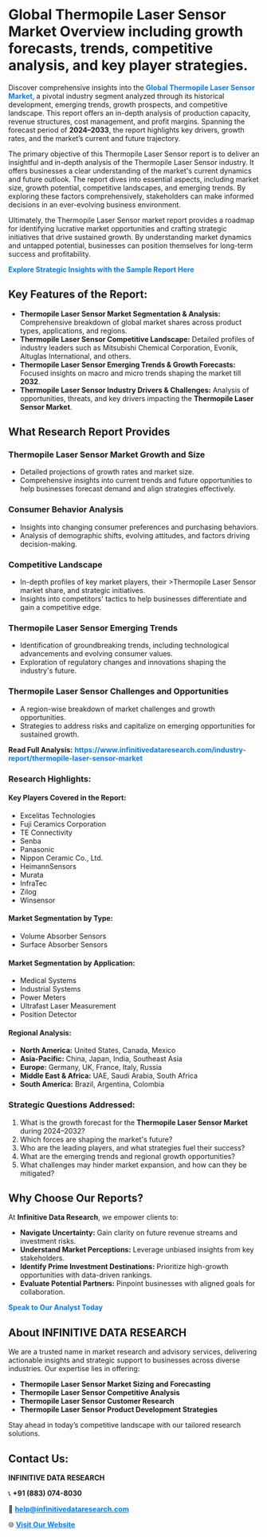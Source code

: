 <h1>Global Thermopile Laser Sensor Market Overview including growth forecasts, trends, competitive analysis, and key player strategies.</h1>
<p>
Discover comprehensive insights into the 
<a href="https://www.infinitivedataresearch.com/industry-report/thermopile-laser-sensor-market" rel="dofollow" style="color: #007BFF; text-decoration: none;"><strong>Global Thermopile Laser Sensor Market</strong></a>, a pivotal industry segment analyzed through its historical development, emerging trends, growth prospects, and competitive landscape. This report offers an in-depth analysis of production capacity, revenue structures, cost management, and profit margins. Spanning the forecast period of <strong>2024–2033</strong>, the report highlights key drivers, growth rates, and the market’s current and future trajectory.
</p>
<p>
The primary objective of this Thermopile Laser Sensor report is to deliver an insightful and in-depth analysis of the Thermopile Laser Sensor industry. It offers businesses a clear understanding of the market's current dynamics and future outlook. The report dives into essential aspects, including market size, growth potential, competitive landscapes, and emerging trends. By exploring these factors comprehensively, stakeholders can make informed decisions in an ever-evolving business environment.
</p>
<p>
Ultimately, the Thermopile Laser Sensor market report provides a roadmap for identifying lucrative market opportunities and crafting strategic initiatives that drive sustained growth. By understanding market dynamics and untapped potential, businesses can position themselves for long-term success and profitability.
</p>
<p>
<a href="https://www.infinitivedataresearch.com/request-sample/reportId=106739" style="color: #007BFF; text-decoration: none;"><strong>Explore Strategic Insights with the Sample Report Here</strong></a>
</p>

<h2>Key Features of the Report:</h2>
<ul>
<li><strong>Thermopile Laser Sensor Market Segmentation & Analysis:</strong> Comprehensive breakdown of global market shares across product types, applications, and regions.</li>
<li><strong>Thermopile Laser Sensor Competitive Landscape:</strong> Detailed profiles of industry leaders such as Mitsubishi Chemical Corporation, Evonik, Altuglas International, and others.</li>
<li><strong>Thermopile Laser Sensor Emerging Trends & Growth Forecasts:</strong> Focused insights on macro and micro trends shaping the market till <strong>2032</strong>.</li>
<li><strong>Thermopile Laser Sensor Industry Drivers & Challenges:</strong> Analysis of opportunities, threats, and key drivers impacting the <strong>Thermopile Laser Sensor Market</strong>.</li>
</ul>

<h2>What Research Report Provides</h2>
<h3>Thermopile Laser Sensor Market Growth and Size</h3>
<ul>
<li>Detailed projections of growth rates and market size.</li>
<li>Comprehensive insights into current trends and future opportunities to help businesses forecast demand and align strategies effectively.</li>
</ul>

<h3>Consumer Behavior Analysis</h3>
<ul>
<li>Insights into changing consumer preferences and purchasing behaviors.</li>
<li>Analysis of demographic shifts, evolving attitudes, and factors driving decision-making.</li>
</ul>

<h3>Competitive Landscape</h3>
<ul>
<li>In-depth profiles of key market players, their >Thermopile Laser Sensor market share, and strategic initiatives.</li>
<li>Insights into competitors' tactics to help businesses differentiate and gain a competitive edge.</li>
</ul>

<h3>Thermopile Laser Sensor Emerging Trends</h3>
<ul>
<li>Identification of groundbreaking trends, including technological advancements and evolving consumer values.</li>
<li>Exploration of regulatory changes and innovations shaping the industry's future.</li>
</ul>

<h3>Thermopile Laser Sensor Challenges and Opportunities</h3>
<ul>
<li>A region-wise breakdown of market challenges and growth opportunities.</li>
<li>Strategies to address risks and capitalize on emerging opportunities for sustained growth.</li>
</ul>
<p><strong>Read Full Analysis:</strong> <a href="https://www.infinitivedataresearch.com/industry-report/thermopile-laser-sensor-market" rel="dofollow" style="color: #007BFF; text-decoration: none;"><strong>https://www.infinitivedataresearch.com/industry-report/thermopile-laser-sensor-market</strong></a></p>
<h3>Research Highlights:</h3>
<h4>Key Players Covered in the Report:</h4>
<ul><li>Excelitas Technologies</li><li>Fuji Ceramics Corporation</li><li>TE Connectivity</li><li>Senba</li><li>Panasonic</li><li>Nippon Ceramic Co., Ltd.</li><li>HeimannSensors</li><li>Murata</li><li>InfraTec</li><li>Zilog</li><li>Winsensor</li></ul>
<h4>Market Segmentation by Type:</h4>
<ul><li>Volume Absorber Sensors</li><li>Surface Absorber Sensors</li></ul>
<h4>Market Segmentation by Application:</h4>
<ul><li>Medical Systems</li><li>Industrial Systems</li><li>Power Meters</li><li>Ultrafast Laser Measurement</li><li>Position Detector</li></ul>

<h4>Regional Analysis:</h4>
<ul>
<li><strong>North America:</strong> United States, Canada, Mexico</li>
<li><strong>Asia-Pacific:</strong> China, Japan, India, Southeast Asia</li>
<li><strong>Europe:</strong> Germany, UK, France, Italy, Russia</li>
<li><strong>Middle East & Africa:</strong> UAE, Saudi Arabia, South Africa</li>
<li><strong>South America:</strong> Brazil, Argentina, Colombia</li>
</ul>

<h3>Strategic Questions Addressed:</h3>
<ol>
<li>What is the growth forecast for the <strong>Thermopile Laser Sensor Market</strong> during 2024–2032?</li>
<li>Which forces are shaping the market's future?</li>
<li>Who are the leading players, and what strategies fuel their success?</li>
<li>What are the emerging trends and regional growth opportunities?</li>
<li>What challenges may hinder market expansion, and how can they be mitigated?</li>
</ol>

<h2>Why Choose Our Reports?</h2>
<p>At <strong>Infinitive Data Research</strong>, we empower clients to:</p>
<ul>
<li><strong>Navigate Uncertainty:</strong> Gain clarity on future revenue streams and investment risks.</li>
<li><strong>Understand Market Perceptions:</strong> Leverage unbiased insights from key stakeholders.</li>
<li><strong>Identify Prime Investment Destinations:</strong> Prioritize high-growth opportunities with data-driven rankings.</li>
<li><strong>Evaluate Potential Partners:</strong> Pinpoint businesses with aligned goals for collaboration.</li>
</ul>
<p><a href="https://www.infinitivedataresearch.com/industry-report/thermopile-laser-sensor-market" rel="dofollow" style="color: #007BFF; text-decoration: none;"><strong>Speak to Our Analyst Today</strong></a></p>

<h2>About INFINITIVE DATA RESEARCH</h2>
<p>We are a trusted name in market research and advisory services, delivering actionable insights and strategic support to businesses across diverse industries. Our expertise lies in offering:</p>
<ul>
<li><strong>Thermopile Laser Sensor Market Sizing and Forecasting</strong></li>
<li><strong>Thermopile Laser Sensor Competitive Analysis</strong></li>
<li><strong>Thermopile Laser Sensor Customer Research</strong></li>
<li><strong>Thermopile Laser Sensor Product Development Strategies</strong></li>
</ul>
<p>Stay ahead in today’s competitive landscape with our tailored research solutions.</p>

<h2>Contact Us:</h2>
<p><strong>INFINITIVE DATA RESEARCH</strong></p>
<p>📞 <strong>+91 (883) 074-8030</strong></p>
<p>📧 <strong><a href="mailto:help@infinitivedataresearch.com" style="color: #007BFF;">help@infinitivedataresearch.com</a></strong></p>
<p>🌐 <strong><a href="https://www.infinitivedataresearch.com" rel="dofollow" style="color: #007BFF;">Visit Our Website</a></strong></p>